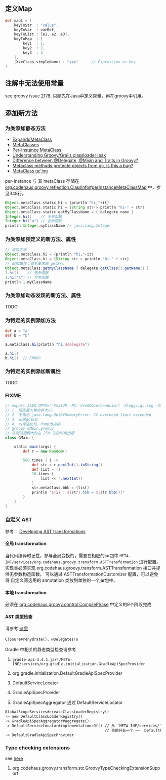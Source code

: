 ## 定义Map

```groovy
def map1 = [
    keyToStr  : "value",
    keyToVar  : varRef,
    keyToList : [e1, e2, e3],
    keyToMap  : [
        key1  : 1,
        key2  : 2,
        key3  : 3
    ],
    (XxxClass.simpleName) : "xxx"      // Expression as Key
]
```

## 注解中无法使用常量

see groovy issue [2178](https://issues.apache.org/jira/browse/GROOVY-3278).
只能先在Java中定义常量，再在groovy中引用。


## 添加新方法

### 为类添加静态方法

* [ExpandoMetaClass](http://groovy.codehaus.org/ExpandoMetaClass)
* [MetaClasses](http://groovy.codehaus.org/JN3525-MetaClasses)
* [Per-Instance MetaClass](http://groovy.codehaus.org/Per-Instance+MetaClass)
* [Understanding Groovy/Grails classloader leak](http://stackoverflow.com/questions/24169976/understanding-groovy-grails-classloader-leak)
* [Difference between @Delegate, @Mixin and Traits in Groovy?](http://stackoverflow.com/questions/23121890/difference-between-delegate-mixin-and-traits-in-groovy)
* [Metaclass methods protecte objects from gc, is this a bug?](http://groovy.329449.n5.nabble.com/Metaclass-methods-protecte-objects-from-gc-is-this-a-bug-td368195.html)
* [MetaClass gc'ing](http://groovy.329449.n5.nabble.com/MetaClass-gc-ing-td381842.html)

per-Instance 与 其 metaClass 存储在 [org.codehaus.groovy.reflection.ClassInfo#perInstanceMetaClassMap](https://github.com/groovy/groovy-core/blob/master/src/main/org/codehaus/groovy/reflection/ClassInfo.java#L384) 中，参见348行。


```groovy
Object.metaClass.static.hi = {println "hi,"+it}
Object.metaClass.static.hi = {String str-> println "hi-" + str}
Object.metaClass.static.getMyClassName = { delegate.name }
Integer.hi()    // 无参函数
Integer.hi("a") // 含参函数
println Integer.myClassName // java.lang.Integer
```

### 为类添加预定义的新方法、属性

```groovy
// 追加方法
Object.metaClass.hi = {println "hi,"+it}
Object.metaClass.hi = {String str-> println "hi-" + str}
// 追加属性：命名要求是 getXxx
Object.metaClass.getMyClassName { delegate.getClass().getName() }
1.hi()    // 无参函数
1.hi("a") // 含参函数
println 1.myClassName
```

### 为类添加动态发现的新方法、属性

TODO

### 为特定的实例添加方法

```groovy
def a = "a"
def b = "b"

a.metaClass.hi{println "hi,$delegate"}

a.hi()
b.hi()  // ERROR
```

### 为特定的实例添加新属性

TODO

### FIXME

```groovy
// export JAVA_OPTS="-Xmx12M -XX:-UseGCOverheadLimit -Xloggc:gc.log -XX:+HeapDumpOnOutOfMemoryError -XX:HeapDumpPath=oom.dump.hprof"
// 1. 限定最大堆内存大小，
// 2. 不抛出 java.lang.OutOfMemoryError: GC overhead limit exceeded
// 3. 记录gc日志
// 4. 内存溢出时，dump出内存
// groovy GMain.groovy
// 该测试用例大约在 250 次的时候出错
class GMain {

	static main(args) {
		def r = new Random()

		500.times { i ->
			def str = r.nextInt().toString()
			def list = []
			10.times {
				list << r.nextInt()
			}
			str.metaClass.bbb = {list}
			println "${i} : ${str}.bbb = ${str.bbb()}"
		}
	}
}

```



### 自定义 AST 

参考： 
[Developing AST transformations](http://groovy-lang.org/metaprogramming.html#developing-ast-xforms)

#### 全局 transformation 
当代码编译时记性，参与全局变换的，需要在相应的jar包中 
`META-INF/services/org.codehaus.groovy.transform.ASTTransformation`
 进行配置。实现类必须实现 org.codehaus.groovy.transform.ASTTransformation 接口并提供无参数构造函数。
 可以通过 ASTTransformationCustomizer 配置，可以避免将 自定义筛选用的 annotation 类放到单独的一个jar包中。
 
#### 本地 transformation
必须在 [org.codehaus.groovy.control.CompilePhase](http://docs.groovy-lang.org/2.4.8/html/gapi/index.html?org/codehaus/groovy/control/CompilePhase.html) 
中定义的9个阶段完成



#### AST 类型检查

请参考 [这里](http://groovy-lang.org/dsls.html#section-delegatesto)

 `Closure#rehydrate()`、`@DelegatesTo`

Gradle 中相关的静态类型检查请参考

1. `gradle-api-3.4.1.jar!/META-INF/services/org.gradle.initialization.GradleApiSpecProvider`
1. org.gradle.initialization.DefaultGradleApiSpecProvider
1. DefaultServiceLocator
1. GradleApiSpecProvider

1. GradleApiSpecAggregator 通过 DefaultServiceLocator 

```txt
GlobalScopeServices#createClassLoaderRegistry()
-> new DefaultClassLoaderRegistry()
-> GradleApiSpecAggregator#aggregate()
-> DefaultServiceLocator#implementationsOf() // 从 `META-INF/services/` 找出实现了 GradleApiSpecProvider 的服务类，
                                             // 目前只有一个 ——  DefaultGradleApiSpecProvider
-> DefaultGradleApiSpecProvider
```

### Type checking extensions

see [here](http://docs.groovy-lang.org/latest/html/documentation/type-checking-extensions.html)


1. org.codehaus.groovy.transform.stc.GroovyTypeCheckingExtensionSupport